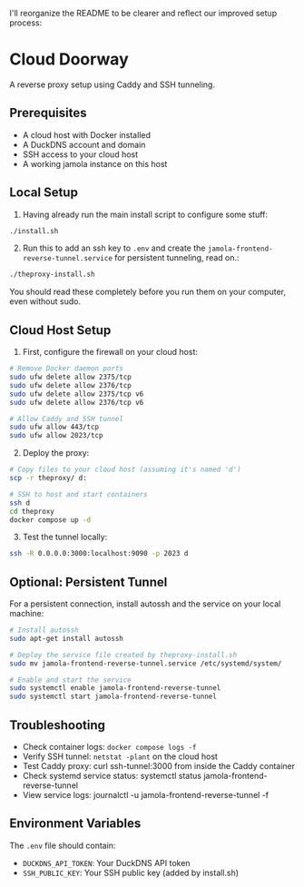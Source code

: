 I'll reorganize the README to be clearer and reflect our improved setup process:

# Cloud Doorway

A reverse proxy setup using Caddy and SSH tunneling.

## Prerequisites

- A cloud host with Docker installed
- A DuckDNS account and domain
- SSH access to your cloud host
- A working jamola instance on this host

## Local Setup

1. Having already run the main install script to configure some stuff:
```bash
./install.sh
```
2. Run this to add an ssh key to `.env` and create the `jamola-frontend-reverse-tunnel.service` for persistent tunneling, read on.:
```bash
./theproxy-install.sh
```
You should read these completely before you run them on your computer, even without sudo.

## Cloud Host Setup

1. First, configure the firewall on your cloud host:
```bash
# Remove Docker daemon ports
sudo ufw delete allow 2375/tcp
sudo ufw delete allow 2376/tcp
sudo ufw delete allow 2375/tcp v6
sudo ufw delete allow 2376/tcp v6

# Allow Caddy and SSH tunnel
sudo ufw allow 443/tcp
sudo ufw allow 2023/tcp
```

2. Deploy the proxy:
```bash
# Copy files to your cloud host (assuming it's named 'd')
scp -r theproxy/ d:

# SSH to host and start containers
ssh d
cd theproxy
docker compose up -d
```

3. Test the tunnel locally:
```bash
ssh -R 0.0.0.0:3000:localhost:9090 -p 2023 d
```

## Optional: Persistent Tunnel

For a persistent connection, install autossh and the service on your local machine:

```bash
# Install autossh
sudo apt-get install autossh

# Deploy the service file created by theproxy-install.sh
sudo mv jamola-frontend-reverse-tunnel.service /etc/systemd/system/

# Enable and start the service
sudo systemctl enable jamola-frontend-reverse-tunnel
sudo systemctl start jamola-frontend-reverse-tunnel
```

## Troubleshooting

- Check container logs: `docker compose logs -f`
- Verify SSH tunnel: `netstat -plant` on the cloud host
- Test Caddy proxy: curl ssh-tunnel:3000 from inside the Caddy container
- Check systemd service status: systemctl status jamola-frontend-reverse-tunnel
- View service logs: journalctl -u jamola-frontend-reverse-tunnel -f

## Environment Variables

The `.env` file should contain:
- `DUCKDNS_API_TOKEN`: Your DuckDNS API token
- `SSH_PUBLIC_KEY`: Your SSH public key (added by install.sh)